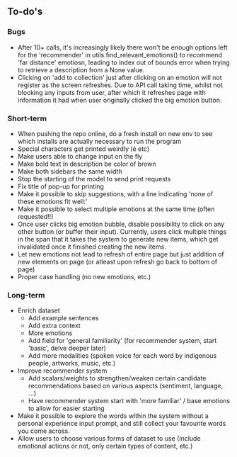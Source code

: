 ## To-do's

### Bugs
- After 10+ calls, it's increasingly likely there won't be enough options left for the 'recommender' in utils.find_relevant_emotions() to recommend 'far distance' emotiosn, leading to index out of bounds error when trying to retrieve a description from a None value.
- Clicking on 'add to collection' just after clicking on an emotion will not register as the screen refreshes. Due to API call taking time, whilst not blocking any inputs from user, after which it refreshes page with information it had when user originally clicked the big emotion button.

### Short-term
- When pushing the repo online, do a fresh install on new env to see which installs are actually necessary to run the program
- Special characters get printed weirdly (é etc)
- Make users able to change input on the fly
- Make bold text in description be color of brown
- Make both sidebars the same width
- Stop the starting of the model to send print requests
- Fix title of pop-up for printing
- Make it possible to skip suggestions, with a line indicating 'none of these emotions fit well:'
- Make it possible to select multiple emotions at the same time (often requested!!)
- Once user clicks big emotion bubble, disable possibility to click on any other button (or buffer their input). Currently, users click multiple things in the span that it takes the system to generate new items, which get invalidated once it finished creating the new items.
- Let new emotions not lead to refresh of entire page but just addition of new elements on page (or atleast upon refresh go back to bottom of page)
- Proper case handling (no new emotions, etc.)

### Long-term
- Enrich dataset
  - Add example sentences
  - Add extra context
  - More emotions
  - Add field for 'general familiarity' (for recommender system, start 'basic', delve deeper later)
  - Add more modalities (spoken voice for each word by indigenous people, artworks, music, etc.)
- Improve recommender system
  - Add scalars/weights to strengthen/weaken certain candidate recommendations based on various aspects (sentiment, language, ...)
  - Have recommender system start with 'more familiar' / base emotions to allow for easier starting
- Make it possible to explore the words within the system without a personal experience input prompt, and still collect your favourite words you come across.
- Allow users to choose various forms of dataset to use (Include emotional actions or not, only certain types of content, etc.)